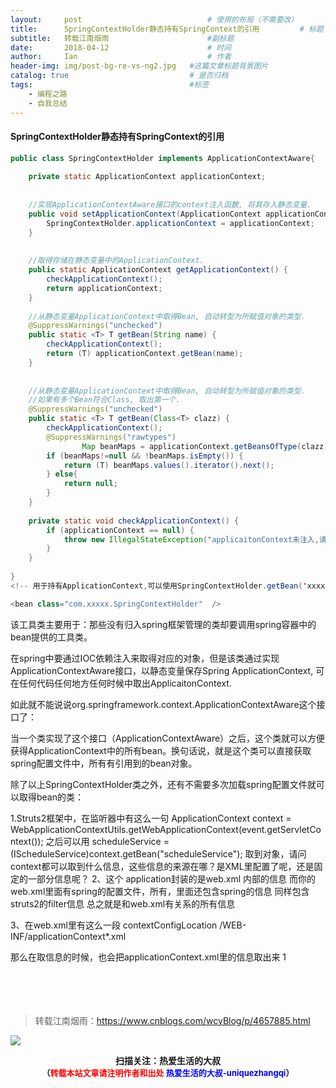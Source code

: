 ```yaml
---
layout:     post             				# 使用的布局（不需要改）
title:      SpringContextHolder静态持有SpringContext的引用         # 标题 
subtitle:   转载江南烟雨 					  	#副标题
date:       2018-04-12  					# 时间
author:     Ian                  			# 作者
header-img: img/post-bg-re-vs-ng2.jpg	#这篇文章标题背景图片
catalog: true                        	# 是否归档
tags:                              		#标签
    - 编程之路
    - 自我总结
---
```



#### SpringContextHolder静态持有SpringContext的引用
```java
public class SpringContextHolder implements ApplicationContextAware{
 
    private static ApplicationContext applicationContext;
 
     
    //实现ApplicationContextAware接口的context注入函数, 将其存入静态变量.
    public void setApplicationContext(ApplicationContext applicationContext) {
        SpringContextHolder.applicationContext = applicationContext;
    }
 
    
    //取得存储在静态变量中的ApplicationContext.
    public static ApplicationContext getApplicationContext() {
        checkApplicationContext();
        return applicationContext;
    }
     
    //从静态变量ApplicationContext中取得Bean, 自动转型为所赋值对象的类型.
    @SuppressWarnings("unchecked")
    public static <T> T getBean(String name) {
        checkApplicationContext();
        return (T) applicationContext.getBean(name);
    }
 
     
    //从静态变量ApplicationContext中取得Bean, 自动转型为所赋值对象的类型.
    //如果有多个Bean符合Class, 取出第一个.
    @SuppressWarnings("unchecked")
    public static <T> T getBean(Class<T> clazz) {
        checkApplicationContext();
        @SuppressWarnings("rawtypes")
                Map beanMaps = applicationContext.getBeansOfType(clazz);
        if (beanMaps!=null && !beanMaps.isEmpty()) {
            return (T) beanMaps.values().iterator().next();
        } else{
            return null;
        }
    }
 
    private static void checkApplicationContext() {
        if (applicationContext == null) {
            throw new IllegalStateException("applicaitonContext未注入,请在applicationContext.xml中定义SpringContextHolder");
        }
    }
 
}
<!-- 用于持有ApplicationContext,可以使用SpringContextHolder.getBean('xxxx')的静态方法得到spring bean对象 -->  

<bean class="com.xxxxx.SpringContextHolder"  />

```

 

该工具类主要用于：那些没有归入spring框架管理的类却要调用spring容器中的bean提供的工具类。

在spring中要通过IOC依赖注入来取得对应的对象，但是该类通过实现ApplicationContextAware接口，以静态变量保存Spring ApplicationContext, 可在任何代码任何地方任何时候中取出ApplicaitonContext.

如此就不能说说org.springframework.context.ApplicationContextAware这个接口了：

当一个类实现了这个接口（ApplicationContextAware）之后，这个类就可以方便获得ApplicationContext中的所有bean。换句话说，就是这个类可以直接获取spring配置文件中，所有有引用到的bean对象。

除了以上SpringContextHolder类之外，还有不需要多次加载spring配置文件就可以取得bean的类：

1.Struts2框架中，在监听器中有这么一句
ApplicationContext context = WebApplicationContextUtils.getWebApplicationContext(event.getServletContext());
之后可以用
scheduleService = (IScheduleService)context.getBean("scheduleService");
取到对象，请问context都可以取到什么信息，这些信息的来源在哪？是XML里配置了呢，还是固定的一部分信息呢？
2、这个 application封装的是web.xml 内部的信息
而你的web.xml里面有spring的配置文件，所有，里面还包含spring的信息
同样包含struts2的filter信息
总之就是和web.xml有关系的所有信息

3、在web.xml里有这么一段
    <context-param>
        <param-name>contextConfigLocation</param-name>
        <param-value>/WEB-INF/applicationContext*.xml</param-value>
    </context-param>
 
那么在取信息的时候，也会把applicationContext.xml里的信息取出来
1
<br><br><br><br><br>

> 转载江南烟雨：<https://www.cnblogs.com/wcyBlog/p/4657885.html>



![](https://ws3.sinaimg.cn/large/006tKfTcgy1fqj5aochgoj309k09kmwz.jpg)
<b><center>扫描关注：热爱生活的大叔</center>
<b><center><font size="2">（<font size="2" color="#FF0000">转载本站文章请注明作者和出处</font> <font size="2" color="#0000FF">热爱生活的大叔-uniquezhangqi</font><font size="2">）</font>
